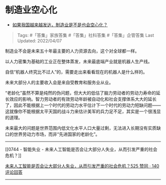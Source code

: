 # 制造业空心化

- [如果我国越来越发达，制造业是不是也会空心化？](https://www.zhihu.com/question/394028190/answer/2049281809)

>Tags: #「答集」家族答集 #「答集」社科答集 #「答集」企管答集 
>Last Updated: 2022/04/07

制造业不会是未来五十年最主要的人力资源去向，这个对全球都一样。

以人力密集为基础的工业正在整体蒸发，未来最底端产业就是机器人生产线。

自信“机器人终究比不过人”的，需要走出来看看现在的机器人是什么样的。

未来大部分人的主要收入会是来自受教育和服务业从业。

“老龄化”虽然不算是纯然的伪问题，但大大的低估了脑力劳动者的劳动力寿命的延长效应的影响。智力劳动者的有效劳动年龄被自动化和社会支撑体系大大的延长了，因此不能根据上一个时代的劳动力水平估计下一个时代的劳动力短缺问题——这就像你不能根据太平天国的战斗力来估计美军的兵力足不足，其实是一个很浅显的道理。

未来最大的问题是世界范围内低文化水平人口大量过剩，无法进入长期没有实质缺口的世界劳动力市场，而非“先进国家的老龄化”。

---

[[0744 - 智能失业 - 未来人工智能是否会让大部分人失业，从而引发严重的社会危机？]]

[未来人工智能是否会让大部分人失业，从而引发严重的社会危机？525 赞同 · 140 评论回答](https://www.zhihu.com/question/316424064/answer/1738761505)

---